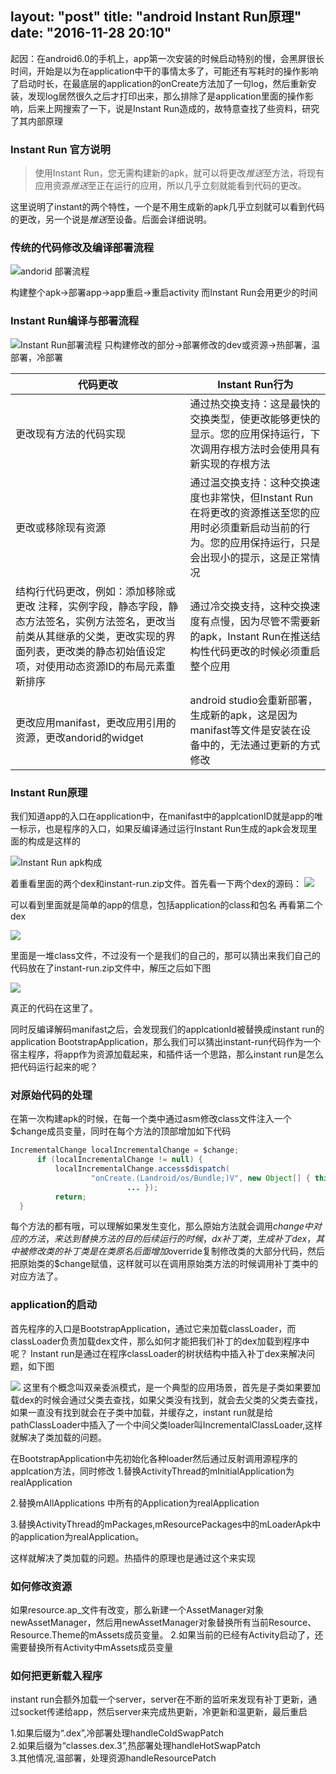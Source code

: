 layout: "post"
title: "android Instant Run原理"
date: "2016-11-28 20:10"
---
  起因：在android6.0的手机上，app第一次安装的时候启动特别的慢，会黑屏很长时间，开始是以为在application中干的事情太多了，可能还有写耗时的操作影响了启动时长，在最底层的application的onCreate方法加了一句log，然后重新安装，发现log居然很久之后才打印出来，那么排除了是application里面的操作影响，后来上网搜索了一下，说是Instant Run造成的，故特意查找了些资料，研究了其内部原理

### Instant Run 官方说明
>  使用Instant Run，您无需构建新的apk，就可以将更改*推送*至方法，将现有应用资源*推送*至正在运行的应用，所以几乎立刻就能看到代码的更改。

这里说明了instant的两个特性，一个是不用生成新的apk几乎立刻就可以看到代码的更改，另一个说是*推送*至设备。后面会详细说明。

### 传统的代码修改及编译部署流程

![andorid 部署流程](/images/2016/11/1.png)

构建整个apk->部署app->app重启->重启activity
而Instant Run会用更少的时间

### Instant Run编译与部署流程

![Instant Run部署流程](images/2016/11/2.png)
只构建修改的部分->部署修改的dev或资源->热部署，温部署，冷部署

代码更改  |  Instant Run行为
--|--
更改现有方法的代码实现  |  通过热交换支持：这是最快的交换类型，使更改能够更快的显示。您的应用保持运行，下次调用存根方法时会使用具有新实现的存根方法
更改或移除现有资源  |  通过温交换支持：这种交换速度也非常快，但Instant Run在将更改的资源推送至您的应用时必须重新启动当前的行为。您的应用保持运行，只是会出现小的提示，这是正常情况
结构行代码更改，例如：添加移除或更改 注释，实例字段，静态字段，静态方法签名，实例方法签名，更改当前类从其继承的父类，更改实现的界面列表，更改类的静态初始值设定项，对使用动态资源ID的布局元素重新排序  |  通过冷交换支持，这种交换速度有点慢，因为尽管不需要新的apk，Instant Run在推送结构性代码更改的时候必须重启整个应用
更改应用manifast，更改应用引用的资源，更改andorid的widget  |  android studio会重新部署，生成新的apk，这是因为manifast等文件是安装在设备中的，无法通过更新的方式修改

### Instant Run原理
  我们知道app的入口在application中，在manifast中的applcationID就是app的唯一标示，也是程序的入口，如果反编译通过运行Instant Run生成的apk会发现里面的构成是这样的

![  Instant Run apk构成](images/2016/11/3.PNG)

着重看里面的两个dex和instant-run.zip文件。首先看一下两个dex的源码：
![](images/2016/11/5.PNG)

可以看到里面就是简单的app的信息，包括application的class和包名
再看第二个dex

![](/images/2016/11/6.PNG)

里面是一堆class文件，不过没有一个是我们的自己的，那可以猜出来我们自己的代码放在了instant-run.zip文件中，解压之后如下图

![](/images/2016/11/7.PNG)

真正的代码在这里了。

同时反编译解码manifast之后，会发现我们的applcationId被替换成instant run的application BootstrapApplication，那么我们可以猜出instant-run代码作为一个宿主程序，将app作为资源加载起来，和插件话一个思路，那么instant run是怎么把代码运行起来的呢？

### 对原始代码的处理
  在第一次构建apk的时候，在每一个类中通过asm修改class文件注入一个$change成员变量，同时在每个方法的顶部增加如下代码
  ```java
  IncrementalChange localIncrementalChange = $change;
        if (localIncrementalChange != null) {
            localIncrementalChange.access$dispatch(
                    "onCreate.(Landroid/os/Bundle;)V", new Object[] { this,
                            ... });
            return;
    }
  ```
  每个方法的都有哦，可以理解如果发生变化，那么原始方法就会调用$change中对应的方法，来达到替换方法的目的
  后续运行的时候，dx补丁类，生成补丁dex，其中被修改类的补丁类是在类原名后面增加$override复制修改类的大部分代码，然后把原始类的$change赋值，这样就可以在调用原始类方法的时候调用补丁类中的对应方法了。

### application的启动
  首先程序的入口是BootstrapApplication，通过它来加载classLoader，而classLoader负责加载dex文件，那么如何才能把我们补丁的dex加载到程序中呢？
  Instant run是通过在程序classLoader的树状结构中插入补丁dex来解决问题，如下图

![  ](images/2016/11/classloader.png)
这里有个概念叫双亲委派模式，是一个典型的应用场景，首先是子类如果要加载dex的时候会通过父类去查找，如果父类没有找到，就会去父类的父类去查找，如果一直没有找到就会在子类中加载，并缓存之，instant run就是给pathClassLoader中插入了一个中间父类loader叫IncrementalClassLoader,这样就解决了类加载的问题。

在BootstrapApplication中先初始化各种loader然后通过反射调用源程序的applcation方法，同时修改
1.替换ActivityThread的mInitialApplication为realApplication  

2.替换mAllApplications 中所有的Application为realApplication  

3.替换ActivityThread的mPackages,mResourcePackages中的mLoaderApk中的application为realApplication。  

这样就解决了类加载的问题。热插件的原理也是通过这个来实现

### 如何修改资源

如果resource.ap_文件有改变，那么新建一个AssetManager对象newAssetManager，然后用newAssetManager对象替换所有当前Resource、Resource.Theme的mAssets成员变量。 2.如果当前的已经有Activity启动了，还需要替换所有Activity中mAssets成员变量

### 如何把更新载入程序

instant run会额外加载一个server，server在不断的监听来发现有补丁更新，通过socket传递给app，然后server来完成热更新，冷更新和温更新，最后重启

1.如果后缀为“.dex”,冷部署处理handleColdSwapPatch  
2.如果后缀为“classes.dex.3”,热部署处理handleHotSwapPatch  
3.其他情况,温部署，处理资源handleResourcePatch  
